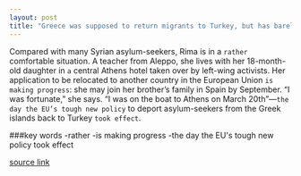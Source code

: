 ```yaml
---
layout: post
title: "Greece was supposed to return migrants to Turkey, but has barely started"
---
```


Compared with many Syrian asylum-seekers, Rima is in a `rather` comfortable situation. A teacher from Aleppo, she lives with her 18-month-old daughter in `a` central Athens hotel taken over by left-wing activists. Her application to be relocated to another country in the European Union `is making progress`: she may join her brother’s family in Spain by September. “I was fortunate,” she says. “I was on the boat to Athens on March 20th”—`the day the EU’s tough new policy` to deport asylum-seekers from the Greek islands back to Turkey `took effect`.

###key words
-rather
-is making progress
-the day the EU's tough new policy took effect


<a href="http://www.economist.com/news/europe/21699320-migrants-have-stopped-arriving-they-are-not-being-sent-back-either-greece-was-supposed">source link</a><br>

